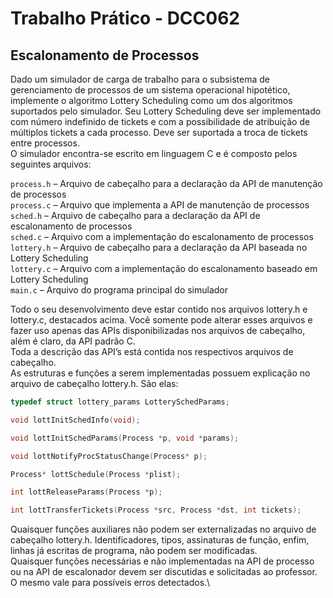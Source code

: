 # Trabalho Prático - DCC062

## Escalonamento de Processos

Dado um simulador de carga de trabalho para o subsistema de gerenciamento de processos de um sistema operacional hipotético, implemente o algoritmo Lottery Scheduling como um dos algoritmos suportados pelo simulador. Seu Lottery Scheduling deve ser implementado com número indefinido de tickets e com a possibilidade de atribuição de múltiplos tickets a cada processo. Deve ser suportada a troca de tickets entre processos.\
O simulador encontra-se escrito em linguagem C e é composto pelos seguintes arquivos:

`process.h` – Arquivo de cabeçalho para a declaração da API de manutenção de processos\
`process.c` – Arquivo que implementa a API de manutenção de processos\
`sched.h` – Arquivo de cabeçalho para a declaração da API de escalonamento de processos\
`sched.c` – Arquivo com a implementação do escalonamento de processos\
`lottery.h` – Arquivo de cabeçalho para a declaração da API baseada no Lottery Scheduling\
`lottery.c` – Arquivo com a implementação do escalonamento baseado em Lottery Scheduling\
`main.c` – Arquivo do programa principal do simulador

Todo o seu desenvolvimento deve estar contido nos arquivos lottery.h e lottery.c, destacados acima. Você somente pode alterar esses arquivos e fazer uso apenas das APIs disponibilizadas nos arquivos de cabeçalho, além é claro, da API padrão C.\
Toda a descrição das API’s está contida nos respectivos arquivos de cabeçalho.\
As estruturas e funções a serem implementadas possuem explicação no arquivo de cabeçalho lottery.h. São elas:

```c
typedef struct lottery_params LotterySchedParams;
```
```c
void lottInitSchedInfo(void);
```
```c
void lottInitSchedParams(Process *p, void *params);
```
```c
void lottNotifyProcStatusChange(Process* p);
```
```c
Process* lottSchedule(Process *plist);
```
```c
int lottReleaseParams(Process *p);
```
```c
int lottTransferTickets(Process *src, Process *dst, int tickets);
```

Quaisquer funções auxiliares não podem ser externalizadas no arquivo de cabeçalho lottery.h. Identificadores, tipos, assinaturas de função, enfim, linhas já escritas de programa, não podem
ser modificadas.\
Quaisquer funções necessárias e não implementadas na API de processo ou na API de escalonador devem ser discutidas e solicitadas ao professor. O mesmo vale para possíveis erros detectados.\